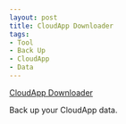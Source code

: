 ```yaml
---
layout: post
title: CloudApp Downloader
tags:
- Tool
- Back Up
- CloudApp
- Data
---
```

[CloudApp Downloader](http://cloudapp.vaders.cz/)

Back up your CloudApp data.

